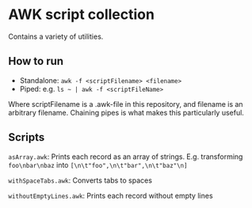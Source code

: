 # AWK script collection

Contains a variety of utilities.

## How to run

- Standalone: `awk -f <scriptFilename> <filename>`
- Piped: e.g. `ls ~ | awk -f <scriptFileName>`

Where scriptFilename is a .awk-file in this repository, and filename is an 
arbitrary filename. Chaining pipes is what makes this particularly useful.

## Scripts

`asArray.awk`: Prints each record as an array of strings. E.g. transforming 
`foo\nbar\nbaz` into `[\n\t"foo",\n\t"bar",\n\t"baz"\n]`

`withSpaceTabs.awk`: Converts tabs to spaces

`withoutEmptyLines.awk`: Prints each record without empty lines

